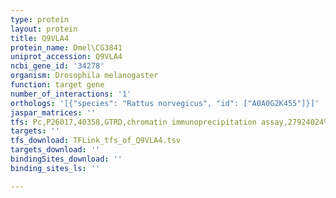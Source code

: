 ```yaml
---
type: protein
layout: protein
title: Q9VLA4
protein_name: Dmel\CG3841
uniprot_accession: Q9VLA4
ncbi_gene_id: '34278'
organism: Drosophila melanogaster
function: target gene
number_of_interactions: '1'
orthologs: '[{"species": "Rattus norvegicus", "id": ["A0A0G2K455"]}]'
jaspar_matrices: ''
tfs: Pc,P26017,40358,GTRD,chromatin immunoprecipitation assay,27924024%5Buid%5D,No
targets: ''
tfs_download: TFLink_tfs_of_Q9VLA4.tsv
targets_download: ''
bindingSites_download: ''
binding_sites_ls: ''

---
```

